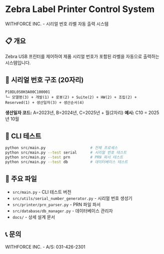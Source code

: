 # Zebra Label Printer Control System

WITHFORCE INC. - 시리얼 번호 라벨 자동 출력 시스템

## 📋 개요

Zebra USB 프린터를 제어하여 제품 시리얼 번호가 포함된 라벨을 자동으로 출력하는 시스템입니다.

## 🔢 시리얼 번호 구조 (20자리)

```
P10DL0S0H3A00C100001
└─ 모델명(3) + 개발(1) + 로봇(2) + Suite(2) + HW(2) + 조립(2) + Reserved(1) + 생산일자(3) + 생산순서(4)
```

**생산일자 코드:** A=2023년, B=2024년, C=2025년 + 월(2자리)
**예시:** C10 = 2025년 10월

## 🚀 CLI 테스트

```bash
python src/main.py                    # 전체 프로세스
python src/main.py --test serial      # 시리얼 번호 테스트
python src/main.py --test prn         # PRN 파서 테스트
python src/main.py --test db          # 데이터베이스 테스트
```

## 📁 주요 파일

- `src/main.py` - CLI 테스트 버전
- `src/utils/serial_number_generator.py` - 시리얼 번호 생성기
- `src/printer/prn_parser.py` - PRN 파일 파서
- `src/database/db_manager.py` - 데이터베이스 관리자
- `docs/` - 상세 설계 문서

## 📞 문의

WITHFORCE INC. - A/S: 031-426-2301
